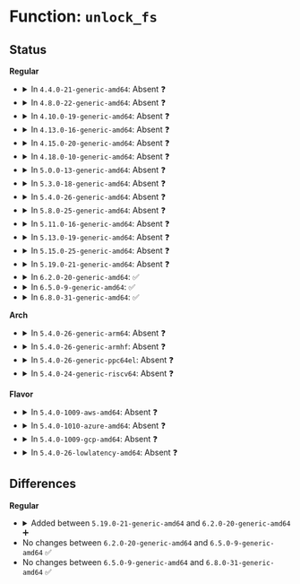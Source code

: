 # Function: <code>unlock_fs</code>

## Status
<b>Regular</b>
<ul>
<li>
<details>
<summary>In <code>4.4.0-21-generic-amd64</code>: Absent ❓</summary>

```json
{
  "name": "unlock_fs",
  "collision_type": "Unique Static",
  "inline_type": "Selective",
  "funcs": [
    {
      "addr": 18446744071585799744,
      "name": "unlock_fs",
      "external": false,
      "loc": "drivers/md/dm.c:3064",
      "file": "drivers/md/dm.c",
      "inline": "not declared, inlined",
      "caller_inline": [
        "drivers/md/dm.c:__dm_destroy",
        "drivers/md/dm.c:__dm_suspend"
      ],
      "caller_func": [
        "drivers/md/dm.c:__dm_destroy",
        "drivers/md/dm.c:__dm_suspend"
      ]
    }
  ],
  "symbols": [
    {
      "addr": 18446744071585799744,
      "name": "unlock_fs.part.29",
      "section": ".text",
      "bind": "STB_LOCAL",
      "size": 54
    }
  ]
}
```
</details>
</li>
<li>
<details>
<summary>In <code>4.8.0-22-generic-amd64</code>: Absent ❓</summary>

```json
{
  "name": "unlock_fs",
  "collision_type": "Unique Static",
  "inline_type": "Selective",
  "funcs": [
    {
      "addr": 18446744071586197157,
      "name": "unlock_fs",
      "external": false,
      "loc": "drivers/md/dm.c:2067",
      "file": "drivers/md/dm.c",
      "inline": "not declared, inlined",
      "caller_inline": [
        "drivers/md/dm.c:__dm_suspend",
        "drivers/md/dm.c:__dm_destroy"
      ],
      "caller_func": [
        "drivers/md/dm.c:__dm_suspend",
        "drivers/md/dm.c:__dm_destroy"
      ]
    }
  ],
  "symbols": [
    {
      "addr": 18446744071586196176,
      "name": "unlock_fs.part.21",
      "section": ".text",
      "bind": "STB_LOCAL",
      "size": 54
    }
  ]
}
```
</details>
</li>
<li>
<details>
<summary>In <code>4.10.0-19-generic-amd64</code>: Absent ❓</summary>

```json
{
  "name": "unlock_fs",
  "collision_type": "Unique Static",
  "inline_type": "Selective",
  "funcs": [
    {
      "addr": 18446744071586401653,
      "name": "unlock_fs",
      "external": false,
      "loc": "drivers/md/dm.c:2122",
      "file": "drivers/md/dm.c",
      "inline": "not declared, inlined",
      "caller_inline": [
        "drivers/md/dm.c:__dm_suspend",
        "drivers/md/dm.c:__dm_destroy"
      ],
      "caller_func": [
        "drivers/md/dm.c:__dm_suspend",
        "drivers/md/dm.c:__dm_destroy"
      ]
    }
  ],
  "symbols": [
    {
      "addr": 18446744071586400656,
      "name": "unlock_fs.part.22",
      "section": ".text",
      "bind": "STB_LOCAL",
      "size": 54
    }
  ]
}
```
</details>
</li>
<li>
<details>
<summary>In <code>4.13.0-16-generic-amd64</code>: Absent ❓</summary>

```json
{
  "name": "unlock_fs",
  "collision_type": "Unique Static",
  "inline_type": "Selective",
  "funcs": [
    {
      "addr": 18446744071586504994,
      "name": "unlock_fs",
      "external": false,
      "loc": "drivers/md/dm.c:2332",
      "file": "drivers/md/dm.c",
      "inline": "not declared, inlined",
      "caller_inline": [
        "drivers/md/dm.c:__dm_suspend",
        "drivers/md/dm.c:__dm_destroy"
      ],
      "caller_func": [
        "drivers/md/dm.c:__dm_suspend",
        "drivers/md/dm.c:__dm_destroy"
      ]
    }
  ],
  "symbols": [
    {
      "addr": 18446744071586504016,
      "name": "unlock_fs.part.25",
      "section": ".text",
      "bind": "STB_LOCAL",
      "size": 54
    }
  ]
}
```
</details>
</li>
<li>
<details>
<summary>In <code>4.15.0-20-generic-amd64</code>: Absent ❓</summary>

```json
{
  "name": "unlock_fs",
  "collision_type": "Unique Static",
  "inline_type": "Selective",
  "funcs": [
    {
      "addr": 18446744071586972043,
      "name": "unlock_fs",
      "external": false,
      "loc": "drivers/md/dm.c:2307",
      "file": "drivers/md/dm.c",
      "inline": "not declared, inlined",
      "caller_inline": [
        "drivers/md/dm.c:__dm_suspend",
        "drivers/md/dm.c:__dm_destroy"
      ],
      "caller_func": [
        "drivers/md/dm.c:__dm_suspend",
        "drivers/md/dm.c:__dm_destroy"
      ]
    }
  ],
  "symbols": [
    {
      "addr": 18446744071586971104,
      "name": "unlock_fs.part.24",
      "section": ".text",
      "bind": "STB_LOCAL",
      "size": 51
    }
  ]
}
```
</details>
</li>
<li>
<details>
<summary>In <code>4.18.0-10-generic-amd64</code>: Absent ❓</summary>

```json
{
  "name": "unlock_fs",
  "collision_type": "Unique Static",
  "inline_type": "Selective",
  "funcs": [
    {
      "addr": 18446744071587266054,
      "name": "unlock_fs",
      "external": false,
      "loc": "drivers/md/dm.c:2496",
      "file": "drivers/md/dm.c",
      "inline": "not declared, inlined",
      "caller_inline": [
        "drivers/md/dm.c:__dm_resume",
        "drivers/md/dm.c:__dm_suspend",
        "drivers/md/dm.c:free_dev"
      ],
      "caller_func": [
        "drivers/md/dm.c:__dm_resume",
        "drivers/md/dm.c:__dm_suspend",
        "drivers/md/dm.c:free_dev"
      ]
    }
  ],
  "symbols": [
    {
      "addr": 18446744071587265936,
      "name": "unlock_fs.part.35",
      "section": ".text",
      "bind": "STB_LOCAL",
      "size": 51
    }
  ]
}
```
</details>
</li>
<li>
<details>
<summary>In <code>5.0.0-13-generic-amd64</code>: Absent ❓</summary>

```json
{
  "name": "unlock_fs",
  "collision_type": "Unique Static",
  "inline_type": "Selective",
  "funcs": [
    {
      "addr": 18446744071587445974,
      "name": "unlock_fs",
      "external": false,
      "loc": "drivers/md/dm.c:2522",
      "file": "drivers/md/dm.c",
      "inline": "not declared, inlined",
      "caller_inline": [
        "drivers/md/dm.c:__dm_resume",
        "drivers/md/dm.c:__dm_suspend",
        "drivers/md/dm.c:free_dev"
      ],
      "caller_func": [
        "drivers/md/dm.c:__dm_resume",
        "drivers/md/dm.c:__dm_suspend",
        "drivers/md/dm.c:free_dev"
      ]
    }
  ],
  "symbols": [
    {
      "addr": 18446744071587445856,
      "name": "unlock_fs.part.38",
      "section": ".text",
      "bind": "STB_LOCAL",
      "size": 51
    }
  ]
}
```
</details>
</li>
<li>
<details>
<summary>In <code>5.3.0-18-generic-amd64</code>: Absent ❓</summary>

```json
{
  "name": "unlock_fs",
  "collision_type": "Unique Static",
  "inline_type": "Selective",
  "funcs": [
    {
      "addr": 18446744071587715784,
      "name": "unlock_fs",
      "external": false,
      "loc": "drivers/md/dm.c:2553",
      "file": "drivers/md/dm.c",
      "inline": "not declared, inlined",
      "caller_inline": [
        "drivers/md/dm.c:__dm_resume",
        "drivers/md/dm.c:__dm_suspend",
        "drivers/md/dm.c:free_dev"
      ],
      "caller_func": [
        "drivers/md/dm.c:__dm_resume",
        "drivers/md/dm.c:__dm_suspend",
        "drivers/md/dm.c:free_dev"
      ]
    }
  ],
  "symbols": [
    {
      "addr": 18446744071587715664,
      "name": "unlock_fs.part.0",
      "section": ".text",
      "bind": "STB_LOCAL",
      "size": 51
    }
  ]
}
```
</details>
</li>
<li>
<details>
<summary>In <code>5.4.0-26-generic-amd64</code>: Absent ❓</summary>

```json
{
  "name": "unlock_fs",
  "collision_type": "Unique Static",
  "inline_type": "Selective",
  "funcs": [
    {
      "addr": 18446744071587920056,
      "name": "unlock_fs",
      "external": false,
      "loc": "drivers/md/dm.c:2558",
      "file": "drivers/md/dm.c",
      "inline": "not declared, inlined",
      "caller_inline": [
        "drivers/md/dm.c:__dm_resume",
        "drivers/md/dm.c:__dm_suspend",
        "drivers/md/dm.c:free_dev"
      ],
      "caller_func": [
        "drivers/md/dm.c:__dm_resume",
        "drivers/md/dm.c:__dm_suspend",
        "drivers/md/dm.c:free_dev"
      ]
    }
  ],
  "symbols": [
    {
      "addr": 18446744071587919936,
      "name": "unlock_fs.part.0",
      "section": ".text",
      "bind": "STB_LOCAL",
      "size": 51
    }
  ]
}
```
</details>
</li>
<li>
<details>
<summary>In <code>5.8.0-25-generic-amd64</code>: Absent ❓</summary>

```json
{
  "name": "unlock_fs",
  "collision_type": "Unique Static",
  "inline_type": "Full",
  "funcs": [
    {
      "addr": 18446744071588772156,
      "name": "unlock_fs",
      "external": false,
      "loc": "drivers/md/dm.c:2598",
      "file": "drivers/md/dm.c",
      "inline": "not declared, inlined",
      "caller_inline": [
        "drivers/md/dm.c:__dm_resume",
        "drivers/md/dm.c:__dm_resume",
        "drivers/md/dm.c:__dm_suspend",
        "drivers/md/dm.c:__dm_suspend",
        "drivers/md/dm.c:free_dev",
        "drivers/md/dm.c:free_dev"
      ],
      "caller_func": []
    }
  ],
  "symbols": []
}
```
</details>
</li>
<li>
<details>
<summary>In <code>5.11.0-16-generic-amd64</code>: Absent ❓</summary>

```json
{
  "name": "unlock_fs",
  "collision_type": "Unique Static",
  "inline_type": "Full",
  "funcs": [
    {
      "addr": 18446744071588791772,
      "name": "unlock_fs",
      "external": false,
      "loc": "drivers/md/dm.c:2448",
      "file": "drivers/md/dm.c",
      "inline": "not declared, inlined",
      "caller_inline": [
        "drivers/md/dm.c:__dm_resume",
        "drivers/md/dm.c:__dm_resume",
        "drivers/md/dm.c:__dm_suspend",
        "drivers/md/dm.c:__dm_suspend",
        "drivers/md/dm.c:free_dev",
        "drivers/md/dm.c:free_dev"
      ],
      "caller_func": []
    }
  ],
  "symbols": []
}
```
</details>
</li>
<li>
<details>
<summary>In <code>5.13.0-19-generic-amd64</code>: Absent ❓</summary>

```json
{
  "name": "unlock_fs",
  "collision_type": "Unique Static",
  "inline_type": "Full",
  "funcs": [
    {
      "addr": 18446744071588677087,
      "name": "unlock_fs",
      "external": false,
      "loc": "drivers/md/dm.c:2467",
      "file": "drivers/md/dm.c",
      "inline": "not declared, inlined",
      "caller_inline": [
        "drivers/md/dm.c:dm_internal_resume",
        "drivers/md/dm.c:dm_internal_resume",
        "drivers/md/dm.c:dm_resume",
        "drivers/md/dm.c:dm_resume",
        "drivers/md/dm.c:__dm_suspend",
        "drivers/md/dm.c:__dm_suspend",
        "drivers/md/dm.c:free_dev",
        "drivers/md/dm.c:free_dev"
      ],
      "caller_func": []
    }
  ],
  "symbols": []
}
```
</details>
</li>
<li>
<details>
<summary>In <code>5.15.0-25-generic-amd64</code>: Absent ❓</summary>

```json
{
  "name": "unlock_fs",
  "collision_type": "Unique Static",
  "inline_type": "Full",
  "funcs": [
    {
      "addr": 18446744071589368143,
      "name": "unlock_fs",
      "external": false,
      "loc": "drivers/md/dm.c:2356",
      "file": "drivers/md/dm.c",
      "inline": "not declared, inlined",
      "caller_inline": [
        "drivers/md/dm.c:dm_internal_resume",
        "drivers/md/dm.c:dm_internal_resume",
        "drivers/md/dm.c:dm_resume",
        "drivers/md/dm.c:dm_resume",
        "drivers/md/dm.c:__dm_suspend",
        "drivers/md/dm.c:__dm_suspend",
        "drivers/md/dm.c:__dm_destroy",
        "drivers/md/dm.c:__dm_destroy"
      ],
      "caller_func": []
    }
  ],
  "symbols": []
}
```
</details>
</li>
<li>
<details>
<summary>In <code>5.19.0-21-generic-amd64</code>: Absent ❓</summary>

```json
{
  "name": "unlock_fs",
  "collision_type": "Unique Static",
  "inline_type": "Full",
  "funcs": [
    {
      "addr": 18446744071590845581,
      "name": "unlock_fs",
      "external": false,
      "loc": "drivers/md/dm.c:2537",
      "file": "drivers/md/dm.c",
      "inline": "not declared, inlined",
      "caller_inline": [
        "drivers/md/dm.c:dm_internal_resume",
        "drivers/md/dm.c:dm_internal_resume",
        "drivers/md/dm.c:dm_resume",
        "drivers/md/dm.c:dm_resume",
        "drivers/md/dm.c:__dm_suspend",
        "drivers/md/dm.c:__dm_suspend",
        "drivers/md/dm.c:__dm_destroy",
        "drivers/md/dm.c:__dm_destroy"
      ],
      "caller_func": []
    }
  ],
  "symbols": []
}
```
</details>
</li>
<li>
<details>
<summary>In <code>6.2.0-20-generic-amd64</code>: ✅</summary>

```c
void unlock_fs(struct mapped_device * md)
```

```json
{
  "name": "unlock_fs",
  "collision_type": "Unique Static",
  "inline_type": "No",
  "funcs": [
    {
      "addr": 18446744071592529552,
      "name": "unlock_fs",
      "external": false,
      "loc": "drivers/md/dm.c:2640",
      "file": "drivers/md/dm.c",
      "inline": "seen, unknown",
      "caller_inline": [],
      "caller_func": [
        "drivers/md/dm.c:dm_internal_resume",
        "drivers/md/dm.c:dm_resume",
        "drivers/md/dm.c:__dm_suspend",
        "drivers/md/dm.c:__dm_destroy"
      ]
    }
  ],
  "symbols": [
    {
      "addr": 18446744071592529552,
      "name": "unlock_fs",
      "section": ".text",
      "bind": "STB_LOCAL",
      "size": 65
    }
  ]
}
```
</details>
</li>
<li>
<details>
<summary>In <code>6.5.0-9-generic-amd64</code>: ✅</summary>

```c
void unlock_fs(struct mapped_device * md)
```

```json
{
  "name": "unlock_fs",
  "collision_type": "Unique Static",
  "inline_type": "No",
  "funcs": [
    {
      "addr": 18446744071592959056,
      "name": "unlock_fs",
      "external": false,
      "loc": "drivers/md/dm.c:2676",
      "file": "drivers/md/dm.c",
      "inline": "seen, unknown",
      "caller_inline": [],
      "caller_func": [
        "drivers/md/dm.c:dm_internal_resume",
        "drivers/md/dm.c:dm_resume",
        "drivers/md/dm.c:__dm_suspend",
        "drivers/md/dm.c:__dm_destroy"
      ]
    }
  ],
  "symbols": [
    {
      "addr": 18446744071592959056,
      "name": "unlock_fs",
      "section": ".text",
      "bind": "STB_LOCAL",
      "size": 65
    }
  ]
}
```
</details>
</li>
<li>
<details>
<summary>In <code>6.8.0-31-generic-amd64</code>: ✅</summary>

```c
void unlock_fs(struct mapped_device * md)
```

```json
{
  "name": "unlock_fs",
  "collision_type": "Unique Static",
  "inline_type": "No",
  "funcs": [
    {
      "addr": 18446744071593708880,
      "name": "unlock_fs",
      "external": false,
      "loc": "drivers/md/dm.c:2684",
      "file": "drivers/md/dm.c",
      "inline": "seen, unknown",
      "caller_inline": [],
      "caller_func": [
        "drivers/md/dm.c:dm_internal_resume",
        "drivers/md/dm.c:dm_resume",
        "drivers/md/dm.c:__dm_suspend",
        "drivers/md/dm.c:__dm_destroy"
      ]
    }
  ],
  "symbols": [
    {
      "addr": 18446744071593708880,
      "name": "unlock_fs",
      "section": ".text",
      "bind": "STB_LOCAL",
      "size": 65
    }
  ]
}
```
</details>
</li>
</ul>
<b>Arch</b>
<ul>
<li>
<details>
<summary>In <code>5.4.0-26-generic-arm64</code>: Absent ❓</summary>

```json
{
  "name": "unlock_fs",
  "collision_type": "Unique Static",
  "inline_type": "Selective",
  "funcs": [
    {
      "addr": 18446603336501153224,
      "name": "unlock_fs",
      "external": false,
      "loc": "drivers/md/dm.c:2558",
      "file": "drivers/md/dm.c",
      "inline": "not declared, inlined",
      "caller_inline": [
        "drivers/md/dm.c:__dm_resume",
        "drivers/md/dm.c:__dm_suspend",
        "drivers/md/dm.c:free_dev"
      ],
      "caller_func": [
        "drivers/md/dm.c:__dm_resume",
        "drivers/md/dm.c:__dm_suspend",
        "drivers/md/dm.c:free_dev"
      ]
    }
  ],
  "symbols": [
    {
      "addr": 18446603336501153064,
      "name": "unlock_fs.part.0",
      "section": ".text",
      "bind": "STB_LOCAL",
      "size": 96
    }
  ]
}
```
</details>
</li>
<li>
<details>
<summary>In <code>5.4.0-26-generic-armhf</code>: Absent ❓</summary>

```json
{
  "name": "unlock_fs",
  "collision_type": "Unique Static",
  "inline_type": "Selective",
  "funcs": [
    {
      "addr": 3233666860,
      "name": "unlock_fs",
      "external": false,
      "loc": "drivers/md/dm.c:2558",
      "file": "drivers/md/dm.c",
      "inline": "not declared, inlined",
      "caller_inline": [
        "drivers/md/dm.c:__dm_resume",
        "drivers/md/dm.c:__dm_suspend",
        "drivers/md/dm.c:free_dev"
      ],
      "caller_func": [
        "drivers/md/dm.c:__dm_resume",
        "drivers/md/dm.c:__dm_suspend",
        "drivers/md/dm.c:free_dev"
      ]
    }
  ],
  "symbols": [
    {
      "addr": 3233666092,
      "name": "unlock_fs.part.0",
      "section": ".text",
      "bind": "STB_LOCAL",
      "size": 60
    }
  ]
}
```
</details>
</li>
<li>
<details>
<summary>In <code>5.4.0-26-generic-ppc64el</code>: Absent ❓</summary>

```json
{
  "name": "unlock_fs",
  "collision_type": "Unique Static",
  "inline_type": "Selective",
  "funcs": [
    {
      "addr": 13835058055294665612,
      "name": "unlock_fs",
      "external": false,
      "loc": "drivers/md/dm.c:2558",
      "file": "drivers/md/dm.c",
      "inline": "not declared, inlined",
      "caller_inline": [
        "drivers/md/dm.c:__dm_resume",
        "drivers/md/dm.c:__dm_suspend",
        "drivers/md/dm.c:free_dev"
      ],
      "caller_func": [
        "drivers/md/dm.c:__dm_resume",
        "drivers/md/dm.c:__dm_suspend",
        "drivers/md/dm.c:free_dev"
      ]
    }
  ],
  "symbols": [
    {
      "addr": 13835058055294664368,
      "name": "unlock_fs.part.0",
      "section": ".text",
      "bind": "STB_LOCAL",
      "size": 104
    }
  ]
}
```
</details>
</li>
<li>
<details>
<summary>In <code>5.4.0-24-generic-riscv64</code>: Absent ❓</summary>

```json
{
  "name": "unlock_fs",
  "collision_type": "Unique Static",
  "inline_type": "Selective",
  "funcs": [
    {
      "addr": 18446743936277864678,
      "name": "unlock_fs",
      "external": false,
      "loc": "drivers/md/dm.c:2558",
      "file": "drivers/md/dm.c",
      "inline": "not declared, inlined",
      "caller_inline": [
        "drivers/md/dm.c:__dm_resume",
        "drivers/md/dm.c:__dm_suspend",
        "drivers/md/dm.c:free_dev"
      ],
      "caller_func": [
        "drivers/md/dm.c:__dm_resume",
        "drivers/md/dm.c:__dm_suspend",
        "drivers/md/dm.c:free_dev"
      ]
    }
  ],
  "symbols": [
    {
      "addr": 18446743936277864098,
      "name": "unlock_fs.part.0",
      "section": ".text",
      "bind": "STB_LOCAL",
      "size": 62
    }
  ]
}
```
</details>
</li>
</ul>
<b>Flavor</b>
<ul>
<li>
<details>
<summary>In <code>5.4.0-1009-aws-amd64</code>: Absent ❓</summary>

```json
{
  "name": "unlock_fs",
  "collision_type": "Unique Static",
  "inline_type": "Selective",
  "funcs": [
    {
      "addr": 18446744071587551032,
      "name": "unlock_fs",
      "external": false,
      "loc": "drivers/md/dm.c:2558",
      "file": "drivers/md/dm.c",
      "inline": "not declared, inlined",
      "caller_inline": [
        "drivers/md/dm.c:__dm_resume",
        "drivers/md/dm.c:__dm_suspend",
        "drivers/md/dm.c:free_dev"
      ],
      "caller_func": [
        "drivers/md/dm.c:__dm_resume",
        "drivers/md/dm.c:__dm_suspend",
        "drivers/md/dm.c:free_dev"
      ]
    }
  ],
  "symbols": [
    {
      "addr": 18446744071587550912,
      "name": "unlock_fs.part.0",
      "section": ".text",
      "bind": "STB_LOCAL",
      "size": 51
    }
  ]
}
```
</details>
</li>
<li>
<details>
<summary>In <code>5.4.0-1010-azure-amd64</code>: Absent ❓</summary>

```json
{
  "name": "unlock_fs",
  "collision_type": "Unique Static",
  "inline_type": "Selective",
  "funcs": [
    {
      "addr": 18446744071587319128,
      "name": "unlock_fs",
      "external": false,
      "loc": "drivers/md/dm.c:2558",
      "file": "drivers/md/dm.c",
      "inline": "not declared, inlined",
      "caller_inline": [
        "drivers/md/dm.c:__dm_resume",
        "drivers/md/dm.c:__dm_suspend",
        "drivers/md/dm.c:free_dev"
      ],
      "caller_func": [
        "drivers/md/dm.c:__dm_resume",
        "drivers/md/dm.c:__dm_suspend",
        "drivers/md/dm.c:free_dev"
      ]
    }
  ],
  "symbols": [
    {
      "addr": 18446744071587319008,
      "name": "unlock_fs.part.0",
      "section": ".text",
      "bind": "STB_LOCAL",
      "size": 51
    }
  ]
}
```
</details>
</li>
<li>
<details>
<summary>In <code>5.4.0-1009-gcp-amd64</code>: Absent ❓</summary>

```json
{
  "name": "unlock_fs",
  "collision_type": "Unique Static",
  "inline_type": "Selective",
  "funcs": [
    {
      "addr": 18446744071587876200,
      "name": "unlock_fs",
      "external": false,
      "loc": "drivers/md/dm.c:2558",
      "file": "drivers/md/dm.c",
      "inline": "not declared, inlined",
      "caller_inline": [
        "drivers/md/dm.c:__dm_resume",
        "drivers/md/dm.c:__dm_suspend",
        "drivers/md/dm.c:free_dev"
      ],
      "caller_func": [
        "drivers/md/dm.c:__dm_resume",
        "drivers/md/dm.c:__dm_suspend",
        "drivers/md/dm.c:free_dev"
      ]
    }
  ],
  "symbols": [
    {
      "addr": 18446744071587876080,
      "name": "unlock_fs.part.0",
      "section": ".text",
      "bind": "STB_LOCAL",
      "size": 51
    }
  ]
}
```
</details>
</li>
<li>
<details>
<summary>In <code>5.4.0-26-lowlatency-amd64</code>: Absent ❓</summary>

```json
{
  "name": "unlock_fs",
  "collision_type": "Unique Static",
  "inline_type": "Selective",
  "funcs": [
    {
      "addr": 18446744071587991752,
      "name": "unlock_fs",
      "external": false,
      "loc": "drivers/md/dm.c:2558",
      "file": "drivers/md/dm.c",
      "inline": "not declared, inlined",
      "caller_inline": [
        "drivers/md/dm.c:__dm_resume",
        "drivers/md/dm.c:__dm_suspend",
        "drivers/md/dm.c:free_dev"
      ],
      "caller_func": [
        "drivers/md/dm.c:__dm_resume",
        "drivers/md/dm.c:__dm_suspend",
        "drivers/md/dm.c:free_dev"
      ]
    }
  ],
  "symbols": [
    {
      "addr": 18446744071587991632,
      "name": "unlock_fs.part.0",
      "section": ".text",
      "bind": "STB_LOCAL",
      "size": 51
    }
  ]
}
```
</details>
</li>
</ul>

## Differences
<b>Regular</b>
<ul>
<li>
<details>
<summary>Added between <code>5.19.0-21-generic-amd64</code> and <code>6.2.0-20-generic-amd64</code> ➕</summary>

```c
void unlock_fs(struct mapped_device * md)
```
</details>
</li>
<li>
No changes between <code>6.2.0-20-generic-amd64</code> and <code>6.5.0-9-generic-amd64</code> ✅
</li>
<li>
No changes between <code>6.5.0-9-generic-amd64</code> and <code>6.8.0-31-generic-amd64</code> ✅
</li>
</ul>
